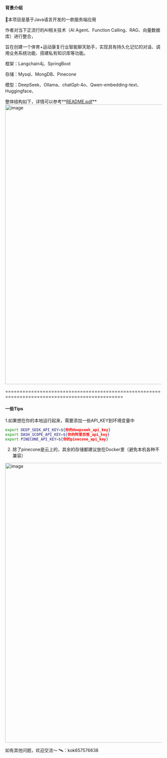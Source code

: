 #### 背景介绍
🤖️本项目是基于Java语言开发的一款服务端应用

作者对当下正流行的AI相关技术（AI Agent、Function Calling、RAG、向量数据库）进行整合，

旨在创建一个体育+运动康复行业智能聊天助手，实现具有持久化记忆的对话、调用业务系统功能、搭建私有知识库等功能。

框架：Langchain4j、SpringBoot

存储：Mysql、MongDB、Pinecone

模型：DeepSeek、Ollama、chatGpt-4o、Qwen-embedding-text、Huggingface、

整体结构如下，详情可以参考**[README.pdf](https://github.com/Fruank4/LLM-App-Action/blob/main/README.pdf)**
<img width="900" alt="image" src="https://github.com/user-attachments/assets/217df64c-781b-421a-a684-8c0c7df54413" />

===============================================================================================
#### 一些Tips

1.如果想在你的本地运行起来，需要添加一些API_KEY到环境变量中

```sh
export DEEP_SEEK_API_KEY=${你的deepseek_api_key}
export DASH_SCOPE_API_KEY=${你的阿里百炼_api_key}
export PINECONE_API_KEY=${你的pinecone_api_key}
```

2. 除了pinecone是云上的，其余的存储都建议放在Docker里（避免本机各种不兼容）
<img width="900" alt="image" src="https://github.com/user-attachments/assets/ab2bbb6f-9623-4c1c-9ae6-6672dd4549a8" />

如有其他问题，欢迎交流～
🛰️：kok657576638




